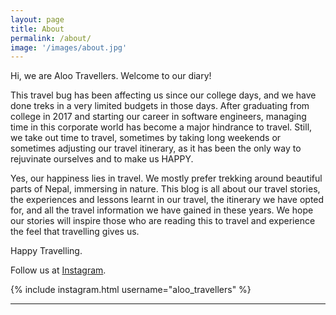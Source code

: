 ```yaml
---
layout: page
title: About
permalink: /about/
image: '/images/about.jpg'
---
```


Hi, we are Aloo Travellers. Welcome to our diary!

This travel bug has been affecting us since our college days, and we have done treks in a very limited budgets in those days. After graduating from college in 2017 and starting our career in software engineers, managing time in this corporate world has become a major hindrance to travel. Still, we take out time to travel, sometimes by taking long weekends or sometimes adjusting our travel itinerary, as it has been the only way to rejuvinate ourselves and to make us HAPPY. 

Yes, our happiness lies in travel. We mostly prefer trekking around beautiful parts of Nepal, immersing in nature. This blog is all about our travel stories, the experiences and lessons learnt in our travel, the itinerary we have opted for, and all the travel information we have gained in these years. We hope our stories will inspire those who are reading this to travel and experience the feel that travelling gives us.

Happy Travelling.

Follow us at [Instagram](https://www.instagram.com/aloo_travellers/).
<!-- <p><iframe src="https://www.youtube.com/embed/pdmtnB-O31c" frameborder="0" allowfullscreen></iframe></p> -->

{% include instagram.html username="aloo_travellers" %}


***